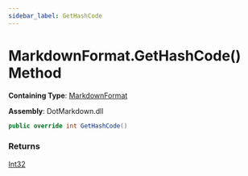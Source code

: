 ```yaml
---
sidebar_label: GetHashCode
---
```


# MarkdownFormat\.GetHashCode\(\) Method

**Containing Type**: [MarkdownFormat](../index.md)

**Assembly**: DotMarkdown\.dll

```csharp
public override int GetHashCode()
```

### Returns

[Int32](https://docs.microsoft.com/en-us/dotnet/api/system.int32)

